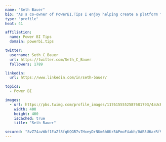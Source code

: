 ```yaml
---
name: "Seth Bauer"
bio: "As a co-owner of PowerBI.Tips I enjoy helping create a platform for new and advanced users alike to learn and expand their skills and get the most out of Power BI."
type: "profile"
heat: 41

affiliation:
  name: Power BI Tips
  domain: powerbi.tips

twitter:
  username: Seth_C_Bauer
  url: https://twitter.com/Seth_C_Bauer
  followers: 1789

linkedin:
  url: https://www.linkedin.com/in/seth-bauer/

topics:
  - Power BI

images:
  - url: https://pbs.twimg.com/profile_images/1176155552587681793/4aUcPKoe_400x400.jpg
    width: 400
    height: 400
    isCached: true
    title: "Seth Bauer"

secured: "8vZ74avWbf1EaZf8fqKQGR7v7HxeyDrNUm6h0Kr5APmoF4abh/0AB5U6arRf9Ux/vRGYWpvcsES9ST0Z9fbRuIOBKpokr6XXDNHPHeZg7MJgRVlVMUGIFIX90D04O8Mw0XE73VW5Z9qnYra2ksI6R5qc0t6I5F51uiVYU9xfoJLsoS34ev3Kee6aaaHvxgui3xtIHYXBaNWLWuiBLZhifsmDzPYOVtBbKwYfMutRKGzbKbRrJuOhMh+PljKLeDKrsw0L3v6/mStDL7stcAhjDSODXoDdt5f54unFs1ebVHuZZSMvrfgVd4wLzcycOukZ4X35Iv5vwi5DInPHqNxWlEu1rcwEuR5Uu7A6CP0mIGzSpH9HHEx4qbILFhkYSekE8ERxdp4BRiBcsmTsebubIK8dV3NVKNhGA4UT/toRpTU=;J/AEqI1WljAiEBN1gePy7g=="
---
```


